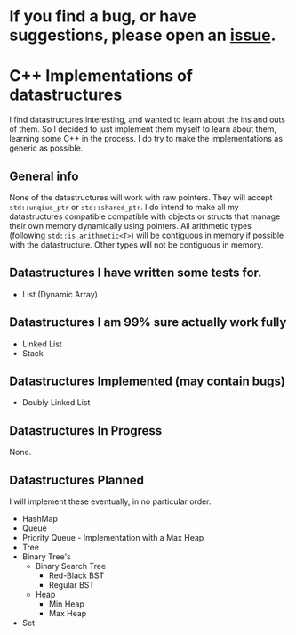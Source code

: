 # If you find a bug, or have suggestions, please open an [issue](https://github.com/zWolv/CPP-Things/issues).

# C++ Implementations of datastructures
I find datastructures interesting, and wanted to learn about the ins and outs of them. So I decided to just implement them myself to learn about them, learning some C++ in the process. I do try to make the implementations as generic as possible.

## General info
None of the datastructures will work with raw pointers. They will accept `std::unqiue_ptr` or `std::shared_ptr`. I do intend to make all my datastructures compatible compatible with objects or structs that manage their own memory dynamically using pointers. All arithmetic types (following `std::is_arithmetic<T>`) will be contiguous in memory if possible with the datastructure. Other types will not be contiguous in memory.


## Datastructures I have written some tests for.
* List (Dynamic Array)
  
## Datastructures I am 99% sure actually work fully
* Linked List
* Stack

## Datastructures Implemented (may contain bugs)
* Doubly Linked List

## Datastructures In Progress
None.

## Datastructures Planned
I will implement these eventually, in no particular order.
* HashMap
* Queue
* Priority Queue - Implementation with a Max Heap
* Tree
* Binary Tree's
  * Binary Search Tree
    * Red-Black BST
    * Regular BST
  * Heap
    * Min Heap
    * Max Heap
* Set

